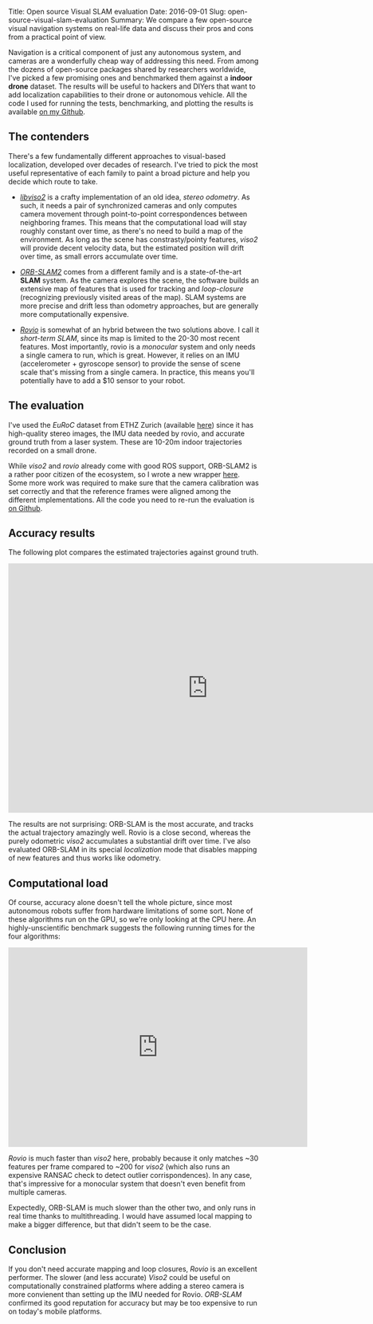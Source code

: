 Title: Open source Visual SLAM evaluation
Date: 2016-09-01
Slug: open-source-visual-slam-evaluation
Summary: We compare a few open-source visual navigation systems on real-life data and discuss their pros and cons from a practical point of view.

Navigation is a critical component of just any autonomous system, and cameras are a wonderfully cheap way of addressing this need. From among the dozens of open-source packages shared by researchers worldwide, I've picked a few promising ones and benchmarked them against a **indoor drone** dataset. The results will be useful to hackers and DIYers that want to add localization capabilities to their drone or autonomous vehicle. All the code I used for running the tests, benchmarking, and plotting the results is available [on my Github](https://github.com/nicolov/vslam_evaluation).

## The contenders

There's a few fundamentally different approaches to visual-based localization, developed over decades of research. I've tried to pick the most useful representative of each family to paint a broad picture and help you decide which route to take.

- [*libviso2*](http://www.cvlibs.net/software/libviso/) is a crafty implementation of an old idea, *stereo odometry*. As such, it needs a pair of synchronized cameras and only computes camera movement through point-to-point correspondences between neighboring frames. This means that the computational load will stay roughly constant over time, as there's no need to build a map of the environment. As long as the scene has constrasty/pointy features, *viso2* will provide decent velocity data, but the estimated position will drift over time, as small errors accumulate over time.

- [*ORB-SLAM2*](https://github.com/raulmur/ORB_SLAM2) comes from a different family and is a state-of-the-art **SLAM** system. As the camera explores the scene, the software builds an extensive map of features that is used for tracking and *loop-closure* (recognizing previously visited areas of the map). SLAM systems are more precise and drift less than odometry approaches, but are generally more computationally expensive.

- [*Rovio*](https://github.com/ethz-asl/rovio) is somewhat of an hybrid between the two solutions above. I call it *short-term SLAM*, since its map is limited to the 20-30 most recent features. Most importantly, rovio is a *monocular* system and only needs a single camera to run, which is great. However, it relies on an IMU (accelerometer + gyroscope sensor) to provide the sense of scene scale that's missing from a single camera. In practice, this means you'll potentially have to add a $10 sensor to your robot.

## The evaluation

I've used the *EuRoC* dataset from ETHZ Zurich (available [here](http://projects.asl.ethz.ch/datasets/doku.php?id=kmavvisualinertialdatasets)) since it has high-quality stereo images, the IMU data needed by rovio, and accurate ground truth from a laser system. These are 10-20m indoor trajectories recorded on a small drone.

While *viso2* and *rovio* already come with good ROS support, ORB-SLAM2 is a rather poor citizen of the ecosystem, so I wrote a new wrapper [here](). Some more work was required to make sure that the camera calibration was set correctly and that the reference frames were aligned among the different implementations. All the code you need to re-run the evaluation is [on Github](https://github.com/nicolov/vslam_evaluation).

## Accuracy results

The following plot compares the estimated trajectories against ground truth.

<iframe width="800" height="500" frameborder="0" scrolling="no" src="https://plot.ly/~nikoperugia/35.embed"></iframe>

The results are not surprising: ORB-SLAM is the most accurate, and tracks the actual trajectory amazingly well. Rovio is a close second, whereas the purely odometric *viso2* accumulates a substantial drift over time. I've also evaluated ORB-SLAM in its special *localization* mode that disables mapping of new features and thus works like odometry.

## Computational load

Of course, accuracy alone doesn't tell the whole picture, since most autonomous robots suffer from hardware limitations of some sort. None of these algorithms run on the GPU, so we're only looking at the CPU here. An highly-unscientific benchmark suggests the following running times for the four algorithms:

<iframe width="600" height="400" frameborder="0" scrolling="no" src="https://plot.ly/~nikoperugia/37.embed"></iframe>

*Rovio* is much faster than *viso2* here, probably because it only matches ~30 features per frame compared to ~200 for *viso2* (which also runs an expensive RANSAC check to detect outlier corrispondences). In any case, that's impressive for a monocular system that doesn't even benefit from multiple cameras.

Expectedly, ORB-SLAM is much slower than the other two, and only runs in real time thanks to multithreading. I would have assumed local mapping to make a bigger difference, but that didn't seem to be the case.

## Conclusion

If you don't need accurate mapping and loop closures, *Rovio* is an excellent performer. The slower (and less accurate) *Viso2* could be useful on computationally constrained platforms where adding a stereo camera is more convienent than setting up the IMU needed for Rovio. *ORB-SLAM* confirmed its good reputation for accuracy but may be too expensive to run on today's mobile platforms.